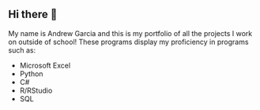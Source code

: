## Hi there 👋
My name is Andrew Garcia and this is my portfolio of all the projects I work on outside of school!
These programs display my proficiency in programs such as:
  * Microsoft Excel
  * Python
  * C#
  * R/RStudio
  * SQL


<!--
**andrewgarcia08/andrewgarcia08** is a ✨ _special_ ✨ repository because its `README.md` (this file) appears on your GitHub profile.

Here are some ideas to get you started:

- 🔭 I’m currently working on ...
- 🌱 I’m currently learning ...
- 👯 I’m looking to collaborate on ...
- 🤔 I’m looking for help with ...
- 💬 Ask me about ...
- 📫 How to reach me: ...
- 😄 Pronouns: ...
- ⚡ Fun fact: ...
-->
